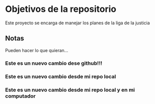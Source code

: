 # Objetivos de la repositorio

Este proyecto se encarga de manejar los planes de la liga de la justicia


## Notas
Pueden hacer lo que quieran...

### Este es un nuevo cambio dese github!!!
### Este es un nuevo cambio desde mi repo local
### Este es un nuevo cambio desde mi repo local y en mi computador

